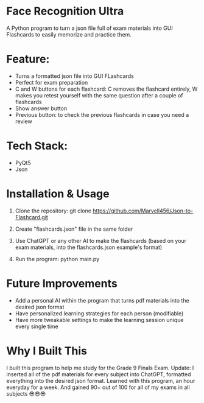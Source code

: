 # Face Recognition Ultra
A Python program to turn a json file full of exam materials into GUI Flashcards to easily memorize and practice them.

# Feature:
- Turns a formatted json file into GUI FLashcards
- Perfect for exam preparation
- C and W buttons for each flashcard: C removes the flashcard entirely, W makes you retest yourself with the same question after a couple of flashcards
- Show answer button
- Previous button: to check the previous flashcards in case you need a review

# Tech Stack:
- PyQt5
- Json

# Installation & Usage
1. Clone the repository:
   git clone https://github.com/Marvell456/Json-to-Flashcard.git

2. Create "flashcards.json" file in the same folder

3. Use ChatGPT or any other AI to make the flashcards (based on your exam materials, into the flashcards.json example's format)

4. Run the program:
   python main.py

# Future Improvements
- Add a personal AI within the program that turns pdf materials into the desired json format
- Have personalized learning strategies for each person (modifiable)
- Have more tweakable settings to make the learning session unique every single time

# Why I Built This
I built this program to help me study for the Grade 9 Finals Exam. Update: I inserted all of the pdf materials for every subject into ChatGPT, formatted everything into the desired json format. Learned with this program, an hour everyday for a week. And gained 90+ out of 100 for all of my exams in all subjects 😎😎😎